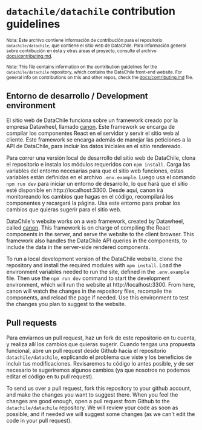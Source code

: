 # `datachile/datachile` contribution guidelines

<small>Nota: Este archivo contiene información de contribución para el repositorio `datachile/datachile`, que contiene el sitio web de DataChile. Para información general sobre contribución en ésta y otras áreas el proyecto, consulte el archivo [docs/contributing.md](docs/contributing.md).</small>

<small>Note: This file contains information on the contribution guidelines for the `datachile/datachile` repository, which contains the DataChile front-end website. For general info on contributions on this and other repos, check the [docs/contributing.md](docs/contributing.md) file.</small>

## Entorno de desarrollo / Development environment

El sitio web de DataChile funciona sobre un framework creado por la empresa Datawheel, llamado [canon](https://github.com/Datawheel/canon). Este framework se encarga de compilar los componentes React en el servidor y servir el sitio web al cliente. Este framework se encarga además de manejar las peticiones a la API de DataChile, para incluir los datos iniciales en el sitio rendereado.

Para correr una versión local de desarrollo del sitio web de DataChile, clona el repositorio e instala los módulos requeridos con `npm install`. Carga las variables del entorno necesarias para que el sitio web funciones, estas variables están definidas en el archivo `.env.example`. Luego usa el comando `npm run dev` para iniciar un entorno de desarrollo, lo que hará que el sitio esté disponible en http://localhost:3300. Desde aquí, canon irá monitoreando los cambios que hagas en el código, recompilará los componentes y recargará la página. Usa este entorno para probar los cambios que quieras sugerir para el sitio web.

DataChile's website works on a web framework, created by Datawheel, called [canon](https://github.com/Datawheel/canon). This framework is on charge of compiling the React components in the server, and serve the website to the client browser. This framework also handles the DataChile API queries in the components, to include the data in the server-side rendered components.

To run a local development version of the DataChile website, clone the repository and install the required modules with `npm install`. Load the environment variables needed to run the site, defined in the `.env.example` file. Then use the `npm run dev` command to start the development environment, which will run the website at http://localhost:3300. From here, canon will watch the changes in the repository files, recompile the components, and reload the page if needed. Use this environment to test the changes you plan to suggest to the website.

## Pull requests

Para enviarnos un pull request, haz un fork de este repositorio en tu cuenta, y realiza allí los cambios que quieras sugerir. Cuando tengas una propuesta funcional, abre un pull request desde Github hacia el repositorio `datachile/datachile`, explicando el problema que viste y los beneficios de incluir tus modificaciones. Revisaremos tu código lo antes posible, y de ser necesario te sugeriremos algunos cambios (ya que nosotros no podemos editar el código en tu pull request).

To send us over a pull request, fork this repository to your github account, and make the changes you want to suggest there. When you feel the changes are good enough, open a pull request from Github to the `datachile/datachile` repository. We will review your code as soon as possible, and if needed we will suggest some changes (as we can't edit the code in your pull request).
